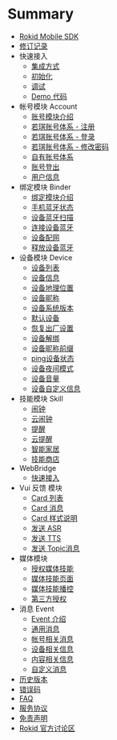 # Summary

* [Rokid Mobile SDK](README.md)
* [修订记录](res/00_version.md)
* 快速接入
    * [集成方式](res/10_use_sdk.md)
    * [初始化](res/11_sdk_init.md)
    * [调试](res/12_debug.md)
    * [Demo 代码](res/1Z_demo.md)
* 帐号模块 Account
    * [账号模块介绍](res/30_account.md)
    * [若琪账号体系 - 注册](res/31_rokid_register.md)
    * [若琪账号体系 - 登录](res/32_rokid_login.md)
    * [若琪账号体系 - 修改密码](res/33_rokid_change_pwd.md)
    * [自有账号体系](res/35_thirdparty_login.md)
    * [账号登出](res/36_logout.md)
    * [用户信息](res/37_account_info.md)
* 绑定模块 Binder
    * [绑定模块介绍](res/40_binder.md)
    * [手机蓝牙状态](res/41_bt_status.md)
    * [设备蓝牙扫描](res/42_bt_scan.md)
    * [连接设备蓝牙](res/43_bt_connect.md)
    * [设备配网](res/44_bt_send_data.md)
    * [释放设备蓝牙](res/4Z_bt_release.md)
* 设备模块 Device
    * [设备列表](res/51_device_list.md)
    * [设备信息](res/52_device_base_info.md)
    * [设备地理位置](res/53_device_location.md)
    * [设备昵称](res/54_device_nick.md)
    * [设备系统版本](res/55_device_version.md)
    * [默认设备](res/56_device_default.md)
    * [恢复出厂设置](res/57_device_reset.md)
    * [设备解绑](res/58_device_unbind.md)
    * [设备昵称前缀](res/59_device_nick_prefix.md)
    * [ping设备状态](res/5A_device_ping.md)
    * [设备夜间模式](res/5B_device_nightmode.md)
    * [设备音量](res/5C_device_volume.md)
    * [设备自定义信息](res/5Z_custom_info.md)
* 技能模块 Skill
    * [闹钟](res/skill/alarm.md)
    * [云闹钟](res/skill/cloud_alarm.md)
    * [提醒](res/skill/remind.md)
    * [云提醒](res/skill/cloud_remind.md)
    * [智能家居](res/skill/homebase.md)
    * [技能商店](res/skill/skill_store.md)
* WebBridge
    * [快速接入](res/71_use_bridge.md)
* Vui 反馈 模块
    * [Card 列表](res/81_card_list.md)
    * [Card 消息](res/82_card_event.md)
    * [Card 样式说明](res/83_card_style.md)
    * [发送 ASR](res/84_asr.md)
    * [发送 TTS](res/85_tts.md)
    * [发送 Topic消息](res/86_topic_msg.md)
* 媒体模块
    * [授权媒体技能](res/91_media_skilllist.md)
    * [媒体技能页面](res/92_media_display.md)
    * [媒体技能播控](res/93_media_control.md)
    * [第三方授权](res/94_media_thridauth.md)
* 消息 Event
    * [Event 介绍](res/X1_event.md)
    * [通用消息](res/X2_channel_message.md)
    * [帐号相关消息](res/X3_account.md)
    * [设备相关信息](res/X4_device.md)
    * [内容相关信息](res/X5_media.md)
    * [自定义消息](res/X6_custom_topic_msg.md)
* [历史版本](res/history/version.md) 
* [错误码](res/Y0_error_code.md)
* [FAQ](https://github.com/Rokid/RokidMobileSDKAndroidDemo/issues)
* [服务协议](res/Z0_service_agreement.md)
* [免责声明](res/Z1_community_disclaimer.md)
* [Rokid 官方讨论区](https://developer-forum.rokid.com)


